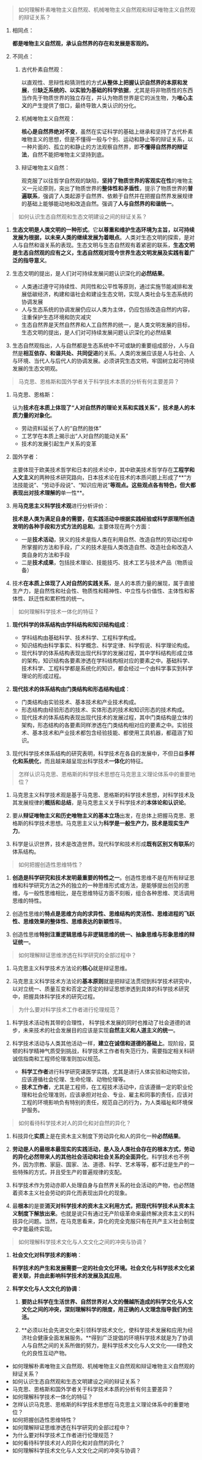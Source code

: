 > 如何理解朴素唯物主义自然观、机械唯物主义自然观和辩证唯物主义自然观的辩证关系？

1. 相同点：

   **都是唯物主义自然观，承认自然界的存在和发展是客观的。**

2. 不同点：

   1. 古代朴素自然观：

      以直观性、思辩性和猜测性的方式**从整体上把握认识自然界的本原和发展**，但**缺乏系统的、以实验为基础的科学依据**，尤其是将非物质性的东西当作先于物质世界的独立存在，并认为物质世界是它的派生物，为**唯心主义**的产生提供了借口，最终导致人类认识的分化。

   2. 机械唯物主义自然观：

      **核心是自然界绝对不变**，虽然在实证科学的基础上继承和坚持了古代朴素唯物主义的思想，但是不懂得一般与个别、运动和静止等的辩证关系，以一种片面的、孤立的和静止的方法观察自然界，即**不懂得自然界的辩证法**，自然不能把唯物主义坚持到底。

   3. 辩证唯物主义自然：

      观克服了以往哲学自然观的缺陷，**坚持了物质世界的客观实在性**的唯物主义一元论原则，突出了物质世界的**整体性和矛盾性**，提示了物质世界的**普遍联系**，强调了人类起源于自然界、依赖于自然并在把握自然界发展规律的基础上能够能动地和改造自然。强调了**人与自然界的和谐统一**。

> 如何认识生态自然观和生态文明建设之间的辩证关系？

1. **生态文明是人类文明的一种形式**。它**以尊重和维护生态环境为主旨，以可持续发展为根据，以未来人类的继续发展为着眼点**。人类对生态文明的探索，是对人与自然和谐关系的表现。生态文明与生态自然观有着紧密的联系，**生态文明是生态自然观的应有之义，生态自然观对现今世界生态文明发展及实践有着广泛的指导意义**。

2. 生态文明的提出，是人们对可持续发展问题认识深化的**必然结果**。

   - 人类通过遵守可持续性、共同性和公平性等原则，通过实施节能减排和发展低碳经济，构建和谐社会和建设生态文明，实现人类社会与生态系统的协调发展
   - 人与生态系统的协调发展仍应以人类为主体，仍应包括改造自然的内容，注重保护生态环境和防灾减灾
   - 生态自然界是天然自然界和人工自然界的统一，是人类文明发展的目标，生态文明的提出，是人们对可持续发展问题认识深化的必然结果

3. 生态自然观指出，人与自然都是生态系统中不可或缺的重要组成部分，人与自然是**相互依存、和谐共处、共同促进**的关系。人类的发展应该是人与社会、人与环境、当代人与后代人的协调发展。必须讲究生态文明，牢固树立起可持续发展的生态文明观。

> 马克思、恩格斯和国外学者关于科学技术本质的分析有何主要差异？

1. 马克思、恩格斯：

   认为**技术在本质上体现了“人对自然界的理论关系和实践关系”，技术是人的本质力量的对象化**。
   - 劳动资料延长了人的“自然的肢体”
   - 工艺学在本质上揭示出“人对自然的能动关系”
   - 技术的发展引起生产关系的变革

2. 国外学者：

   主要体现于欧美技术哲学和日本的技术论中，其中欧美技术哲学存在**工程学和人文主义**的两种技术研究路向，日本技术论在技术的本质问题上形成了**“方法技能说”、“劳动手段说”、“知识应用说”**等观点。这些观点各有特色，但大都表现出对技术理解的**单一性**。

3. 用**马克思主义科学技术观**进行分析评价：

   **技术是人类为满足自身的需要，在实践活动中根据实践经验或科学原理所创造发明的各种手段和方式方法的总和**。主要体现在两个方面：
   - 一是**技术活动**，狭义的技术是指人类在利用自然、改造自然的劳动过程中所掌握的方法和手段，广义的技术是指人类改造自然、改造社会和改造人类自身的方法和手段
   - 二是**技术成果**，包括技术理论、技能技巧、技术工艺与技术产品（物质设备）

4. 技术**在本质上体现了人对自然的实践关系**，是人的本质力量的展现，属于直接生产力，是自然性和社会性、物质性和精神性、中立性与价值性、主体性和客体性、跃迁性和累积性的统一。

> 如何理解科学技术一体化的特征？

1. **现代科学的体系结构由学科结构和知识结构组成**：

   - 学科结构由基础科学、技术科学、工程科学构成。
   - 知识结构由科学事实、科学概念、科学定律、科学假说、科学理论构成。
   - 现代科学的体系结构表现出现代科学的发展过程，其中学科结构形成立体的架构，知识结构各要素渗透在学科结构相对应的要素之中。基础科学、技术科学、工程科学都是系统化的知识，都会经过一个由科学事实到科学理论的形成过程。

2. **现代技术的体系结构由门类结构和形态结构组成**：

   - 门类结构由实验技术、基本技术和产业技术构成。
   - 形态结构由经验形态的技术、实体形态的技术和知识形态的技术构成。
   - 现代技术的体系结构表现出现代技术的发展过程，其中门类结构是立体的架构，形态结构的各要素同样渗透在门类结构相对应的要素之中。实验技术、基本技术和产业技术都包含经验技能、都使用工具机器，都蕴涵了知识。

3. 现代科学技术体系结构的研究表明，科学技术在各自的发展中，不但日益**多样化和系统化**，而且越来越呈现出科学技术**一体化**的特征。

> 怎样认识马克思、恩格斯的科学技术思想在马克思主义理论体系中的重要地位？

1. 马克思主义科学技术观是基于马克思、恩格斯的科学技术思想，对科学技术及其发展规律的**概括和总结**，是马克思主义关于科学技术的**本体论和认识论**。

2. 要从**辩证唯物主义和历史唯物主义的基本立场**出发，在总体上把握马克思、恩格斯的科学技术思想。马克思主义认为**科学是一般生产力，技术是现实生产力**。

3. 科学是认识世界，技术是改造世界。现代科学和技术形成**既有区别又有联系**的体系结构。

> 如何把握创造性思维特性？

1. **创造是科学研究和技术发明最重要的特性之一**。创造性思维不是在所有辩证思维和科学研究方法之外的独立的一种思维形式或方法，是能够提出创见的思维，与一般性思维相比，是在思维特征方面不刻板，组合各种思维、灵活调用思维的特性。

2. 创造性思维的**特点是思维方向的求异性、思维结构的灵活性、思维进程的飞跃性、思维效果的整体性、思维表达的新颖性**等。

3. 创造性思维**特别注重逻辑思维与非逻辑思维的统一、抽象思维与形象思维的辩证统一**。

> 如何理解辩证思维渗透在科学研究的全部过程中？

1. 马克思主义科学技术方法论的**核心**就是辩证思维。

2. 马克思主义科学技术方法论的**基本原则**就是把辩证法贯彻到科学技术研究中，以对立统一、质量互变和否定之否定的辩证思想渗透到具体的科学技术研究中，把握具体科学技术的研究过程。

> 为什么要对科学技术工作者进行伦理规范？

1. 科学技术活动有其带的合理性， 科学技术发展的同时也推动了社会道德的进步，未来技术的社会发展目的应该是实现**自然主义和人道主义的统一**。

2. 科学技术活动与人类其他活动一样，**建立在诚信和道德的基础上**。现阶段，莫顿的科学精神气质受到挑战，科学技术工作者有失范行为，需要指定相关科研诚信指南和工程师伦理准则加以规范。

   - **科学工作者**进行科学研究课医学实践，尤其是进行人体实验和动物实验，应该遵循社会伦理、生命伦理、动物伦理等。
   - **技术工作者**，尤其是工程师，在工程技术活动中，应该遵循一定的职业伦理和社会伦理准则，应该承担对社会、专业、雇主和同事的责任，应该对工程的环境影响负有特别的责任，规范自己的行为，为人类福祉和环境保护服务。

> 如何看待科学技术对人的异化和对自然的异化？

1. 科技异化**实质**上是在资木主义制度下劳动异化和人的异化一种**必然结果**。

2. **劳动是人的最根本最现实的实践活动，是人及人类社会存在的根本方式，劳动的异化必然带来人的其他社会活动和社会关系的全面异化**，科学技术也不例外，因为宗教、家庭、国家、法、道德、科学、艺术等等，都不过是生产的一些特殊的方式，并且受生产的普遍规律的支配。

3. 科学技术作为劳动亦即人处理自身与自然界关系的社会活动的产物，也必然随着资本主义社会劳动的异化而表现出异化的现象。

4. 最**根本**的是要**消灭对科学技术的资木主义利用方式，把现代科学技术从资本主义制度下解放出来**。也就是说只有通过无产阶级革命来最终解决资本主义的科技异化问题。当然，在马克思看来，异化的完全克服只有在共产主义社会制度中才能最终实现。

> 如何理解科学技术文化与人文文化之间的冲突与协调？

1. **社会文化对科学技术的影响**：

   **科学技术的产生和发展需要一定的社会文化环境。社会文化与科学技术文化紧密关联，并由此影响科学技术的发展及其应用**。

2. **科学文化与人文文化的协调**：

   1. **要防止科学在生活世界、自然世界对人文的僭越所造成的科学文化与人文文化之间的冲突，深刻理解科学的限度，用正确的人文理念指导我们的生活。**

   2. **必须以社会先进文化来引领科学技术文化，使科学技术发展和应用为经济社会健康全面发展服务。**得到广泛提倡的环境科学技术就是为了协调人与自然之间的关系所做的努力，是科学技术文化与人文文化——绿色文化的良性互动产物。













- 如何理解朴素唯物主义自然观、机械唯物主义自然观和辩证唯物主义自然观的辩证关系？
- 如何认识生态自然观和生态文明建设之间的辩证关系？
- 马克思、恩格斯和国外学者关于科学技术本质的分析有何主要差异？
- 如何理解科学技术一体化的特征？
- 怎样认识马克思、恩格斯的科学技术思想在马克思主义理论体系中的重要地位？
- 如何把握创造性思维特性？
- 如何理解辩证思维渗透在科学研究的全部过程中？
- 为什么要对科学技术工作者进行伦理规范？
- 如何看待科学技术对人的异化和对自然的异化？
- 如何理解科学技术文化与人文文化之间的冲突与协调？